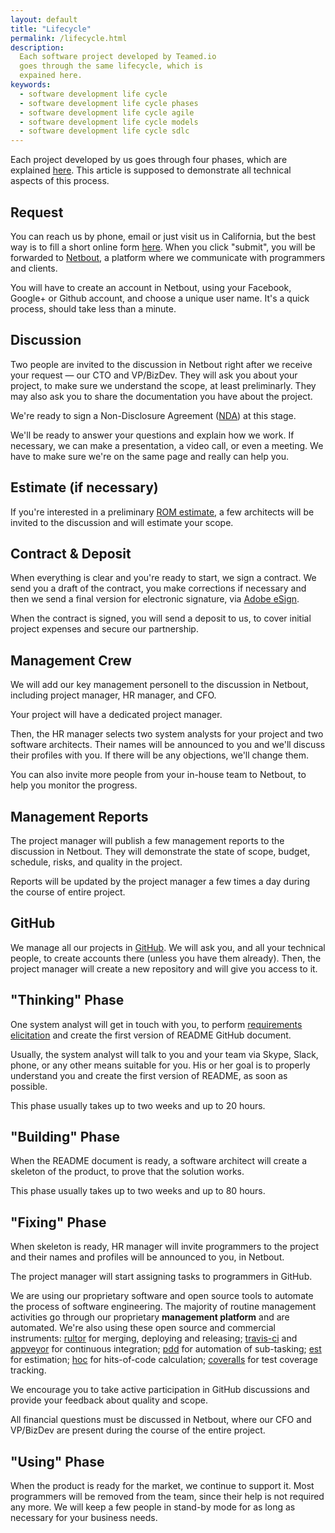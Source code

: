 ```yaml
---
layout: default
title: "Lifecycle"
permalink: /lifecycle.html
description:
  Each software project developed by Teamed.io
  goes through the same lifecycle, which is
  expained here.
keywords:
  - software development life cycle
  - software development life cycle phases
  - software development life cycle agile
  - software development life cycle models
  - software development life cycle sdlc
---
```


Each project developed by us goes through four phases,
which are explained [here](http://www.yegor256.com/2014/10/06/software-project-lifecycle.html).
This article is supposed to demonstrate all technical
aspects of this process.

## Request

You can reach us by phone, email or just visit us in
California, but the best way is to fill a short online
form [here](http://www.teamed.io). When you click "submit",
you will be forwarded to [Netbout](http://www.netbout.com),
a platform where we communicate with programmers and clients.

You will have to create an account in Netbout, using your
Facebook, Google+ or Github account, and choose a unique user name.
It's a quick process, should take less than a minute.

## Discussion

Two people are invited to the discussion in Netbout right after
we receive your request &mdash; our CTO and VP/BizDev.
They will ask you about your project, to make sure we understand
the scope, at least preliminarly. They may also ask you to share
the documentation you have about the project.

We're ready to sign a Non-Disclosure Agreement
([NDA](http://www.yegor256.com/2015/05/04/how-to-protect-business-idea.html)) at this stage.

We'll be ready to answer your questions and explain how we work. If
necessary, we can make a presentation, a video call, or even a meeting.
We have to make sure we're on the same page and really can help you.

## Estimate (if necessary)

If you're interested in a preliminary [ROM estimate](http://www.technoparkcorp.com/process/cost/rom/),
a few architects will be invited to the discussion and will estimate
your scope.

## Contract &amp; Deposit

When everything is clear and you're ready to start, we sign a contract.
We send you a draft of the contract, you make corrections if necessary
and then we send a final version for electronic signature, via
[Adobe eSign](https://acrobat.adobe.com/us/en/documents/esignatures.html).

When the contract is signed, you will send a deposit to us, to
cover initial project expenses and secure our partnership.

## Management Crew

We will add our key management personell to the discussion in Netbout, including
project manager, HR manager, and CFO.

Your project will have a dedicated project manager.

Then, the HR manager selects two system analysts for your project and two
software architects. Their names will be announced to you and we'll discuss
their profiles with you. If there will be any objections, we'll change them.

You can also invite more people from your in-house team to Netbout,
to help you monitor the progress.

## Management Reports

The project manager will publish a few management reports to the discussion
in Netbout. They will demonstrate the state of scope, budget, schedule,
risks, and quality in the project.

Reports will be updated by the project manager a few times a day during
the course of entire project.

## GitHub

We manage all our projects in [GitHub](http://www.github.com). We will
ask you, and all your technical people, to create accounts there (unless
you have them already). Then, the project manager will create a new repository and will
give you access to it.

## "Thinking" Phase

One system analyst will get in touch with you, to perform
[requirements elicitation](https://en.wikipedia.org/wiki/Requirements_elicitation)
and create the first version of README GitHub document.

Usually, the system analyst will talk to you and your team via Skype, Slack, phone,
or any other means suitable for you. His or her goal is to properly understand
you and create the first version of README, as soon as possible.

This phase usually takes up to two weeks and up to 20 hours.

## "Building" Phase

When the README document is ready, a software architect will create a skeleton
of the product, to prove that the solution works.

This phase usually takes up to two weeks and up to 80 hours.

## "Fixing" Phase

When skeleton is ready, HR manager will invite programmers to the project
and their names and profiles will be announced to you, in Netbout.

The project manager will start assigning tasks to programmers in GitHub.

We are using our proprietary software and open source tools to automate
the process of software engineering. The majority of routine management
activities go through our proprietary **management platform** and are
automated. We're also using these open source and commercial instruments:
[rultor](http://www.rultor.com) for merging, deploying and releasing;
[travis-ci](http://www.travis-ci.com) and [appveyor](http://www.appveyor.com) for continuous integration;
[pdd](https://github.com/teamed/pdd) for automation of sub-tasking;
[est](https://github.com/teamed/est) for estimation;
[hoc](https://github.com/teamed/hoc) for hits-of-code calculation;
[coveralls](http://www.coveralls.io) for test coverage tracking.

We encourage you to take active participation in GitHub discussions
and provide your feedback about quality and scope.

All financial questions must be discussed in Netbout, where our CFO
and VP/BizDev are present during the course of the entire project.

## "Using" Phase

When the product is ready for the market, we continue to support it.
Most programmers will be removed from the team, since their help
is not required any more. We will keep a few people in stand-by mode
for as long as necessary for your business needs.
